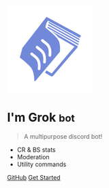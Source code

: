 ![logo](media/dgTICLL.png)

# I'm Grok <small>bot</small>

> A multipurpose discord bot!

- CR & BS stats
- Moderation
- Utility commands

[GitHub](https://github.com/verixx/grokbot/)
[Get Started](#welcome-i39m-grok)
